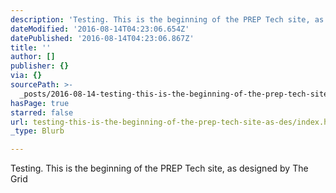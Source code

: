 ```yaml
---
description: 'Testing. This is the beginning of the PREP Tech site, as designed by The Grid'
dateModified: '2016-08-14T04:23:06.654Z'
datePublished: '2016-08-14T04:23:06.867Z'
title: ''
author: []
publisher: {}
via: {}
sourcePath: >-
  _posts/2016-08-14-testing-this-is-the-beginning-of-the-prep-tech-site-as-des.md
hasPage: true
starred: false
url: testing-this-is-the-beginning-of-the-prep-tech-site-as-des/index.html
_type: Blurb

---
```

Testing. This is the beginning of the PREP Tech site, as designed by The Grid